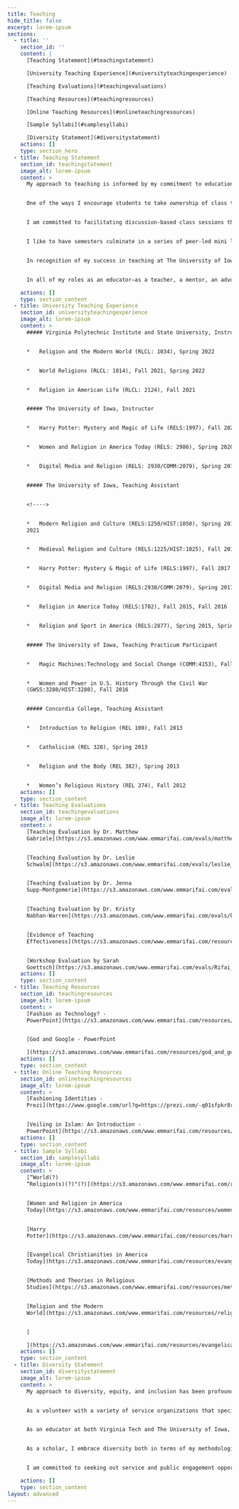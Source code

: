 ```yaml
---
title: Teaching
hide_title: false
excerpt: lorem-ipsum
sections:
  - title: ''
    section_id: ''
    content: |
      [Teaching Statement](#teachingstatement)

      [University Teaching Experience](#universityteachingexperience)

      [Teaching Evaluations](#teachingevaluations)

      [Teaching Resources](#teachingresources)

      [Online Teaching Resources](#onlineteachingresources)

      [Sample Syllabi](#samplesyllabi)

      [Diversity Statement](#diversitystatement)
    actions: []
    type: section_hero
  - title: Teaching Statement
    section_id: teachingstatement
    image_alt: lorem-ipsum
    content: >
      My approach to teaching is informed by my commitment to education as a collaborative enterprise best pursued through pedagogies that involve every student in the learning process. As an educator, I am invested in developing dynamic classrooms utilizing creative strategies and activities that inspire student engagement with me, assigned materials, and each other. As a result, I view each class as an opportunity to generate a learning community where students, working together, are inspired to take ownership of assigned materials and class topics through thoughtful discussion and analysis. 


      One of the ways I encourage students to take ownership of class topics is by empowering them with both theory and methodology at the beginning of each semester. For example, when I teach my course “Women and Religion in America Today,” students spend the first few class sessions reading and analyzing key concepts in theories of lived religion and ethnographic methodology. They then mobilize what they have learned as they explore course content throughout the rest of the semester by addressing various ways assigned primary and secondary source materials utilize these theoretical and methodological approaches. When writing their summary-analysis papers, which are designed to prepare them for our seminar-style class sessions, students address what they see as the strengths and limitations of the assigned author’s theoretical and methodological approaches supporting their claims with textual references. This encourages students to actively and critically engage with assigned materials beyond simply learning content.  


      I am committed to facilitating discussion-based class sessions that are flexibly structured so that students can focus on topics from the assigned readings that they find relevant, challenging, or confusing. After working with students to form a solid foundation as a large group, I usually then facilitate paired or small group work to explore what they are learning in new and synergetic ways. Memorably, during one “Modern Religion and Culture” class session, we used sidewalk chalk outside on a beautifully sunny day to sketch timelines in preparation for an upcoming exam. By the end of our session, students were collaborating to construct visual representations of class materials in colorful, creative ways—including timelines in the shapes of maps, umbrellas and balloons—that we then ended up photographing for reference later as they prepared for their final exam.  


      I like to have semesters culminate in a series of peer-led mini lessons that students are responsible for crafting and executing with their classmates.  Each lesson incorporates primary and secondary source materials, a lecture or activity, and a facilitated group discussion. In one iteration of my “Women and Religion in America Today” course, there was a lesson on yoga and cultural appropriation in the United States that was particularly compelling in that it asked fellow students to think about their own compliance with culturally appropriative practices embedded in an activity in which nearly everyone had participated. I find that concluding the semester with these mini lessons reinforces for students not only the importance of being mindful of theory and methodology but also, more importantly, their own potential in being contributing members of their academic communities.


      In recognition of my success in teaching at The University of Iowa, I received the Rev. Louis P. Penningroth Award for excellence in teaching and mentoring from the Department of Religious Studies in 2018. My effectiveness in the classroom is also attested to by my course evaluations. At both The University of Iowa and at Virginia Tech, my courses have been consistently positively evaluated by students. One student, enrolled in my “Religion and the Modern World” course at Virginia Tech, reported: “I never saw going to this class as a task or something to dread, but rather as a 55 minute period in which I was able to discuss stimulating topics in a respectful environment. I believe that this format really incentivized me to not only learn, but listen to the other perspectives offered throughout the course.” Another student from my “Digital Media and Religion” course at The University of Iowa commented: “This has been my favorite class so far! Each class we are presented with new ideas and ways in which to view the world. I have thoroughly enjoyed listening to both the instructor and my classmates’ ideas on the topics covered in class.” 


      In all of my roles as an educator—as a teacher, a mentor, an advocate, and a facilitator—I aim to empower students with the knowledge that they are capable of not only contributing to but actually shaping the contours of their academic experiences. By the end of our time together, I hope that students leave my classes believing they are valuable and contributing members of their learning communities, both on campus and off. 

    actions: []
    type: section_content
  - title: University Teaching Experience
    section_id: universityteachingexperience
    image_alt: lorem-ipsum
    content: >
      ##### Virginia Polytechnic Institute and State University, Instructor


      *   Religion and the Modern World (RLCL: 1034), Spring 2022


      *   World Religions (RLCL: 1014), Fall 2021, Spring 2022


      *   Religion in American Life (RLCL: 2124), Fall 2021


      ##### The University of Iowa, Instructor


      *   Harry Potter: Mystery and Magic of Life (RELS:1997), Fall 2020


      *   Women and Religion in America Today (RELS: 2986), Spring 2020


      *   Digital Media and Religion (RELS: 2930/COMM:2079), Spring 2018


      ##### The University of Iowa, Teaching Assistant


      <!---->


      *   Modern Religion and Culture (RELS:1250/HIST:1050), Spring 2017, Spring
      2021


      *   Medieval Religion and Culture (RELS:1225/HIST:1025), Fall 2018


      *   Harry Potter: Mystery & Magic of Life (RELS:1997), Fall 2017


      *   Digital Media and Religion (RELS:2930/COMM:2079), Spring 2017


      *   Religion in America Today (RELS:1702), Fall 2015, Fall 2016


      *   Religion and Sport in America (RELS:2877), Spring 2015, Spring 2016


      ##### The University of Iowa, Teaching Practicum Participant


      *   Magic Machines:Technology and Social Change (COMM:4153), Fall 2015


      *   Women and Power in U.S. History Through the Civil War
      (GWSS:3280/HIST:3280), Fall 2016


      ##### Concordia College, Teaching Assistant


      *   Introduction to Religion (REL 100), Fall 2013


      *   Catholicism (REL 328), Spring 2013


      *   Religion and the Body (REL 382), Spring 2013


      *   Women’s Religious History (REL 374), Fall 2012
    actions: []
    type: section_content
  - title: Teaching Evaluations
    section_id: teachingevaluations
    image_alt: lorem-ipsum
    content: >
      [Teaching Evaluation by Dr. Matthew
      Gabriele](https://s3.amazonaws.com/www.emmarifai.com/evals/matthew_gabriele_eval.pdf)


      [Teaching Evaluation by Dr. Leslie
      Schwalm](https://s3.amazonaws.com/www.emmarifai.com/evals/leslie_schwalm_eval.pdf)


      [Teaching Evaluation by Dr. Jenna
      Supp-Montgomerie](https://s3.amazonaws.com/www.emmarifai.com/evals/jenna_supp_montgomerie_eval.pdf)


      [Teaching Evaluation by Dr. Kristy
      Nabhan-Warren](https://s3.amazonaws.com/www.emmarifai.com/evals/kristy_nabhan_warren_eval.pdf)


      [Evidence of Teaching
      Effectiveness](https://s3.amazonaws.com/www.emmarifai.com/resources/evidence_of_teaching_effectiveness.pdf)


      [Workshop Evaluation by Sarah
      Goettsch](https://s3.amazonaws.com/www.emmarifai.com/evals/Rifai_Workshop+Evaluation_Sarah.pdf)
    actions: []
    type: section_content
  - title: Teaching Resources
    section_id: teachingresources
    image_alt: lorem-ipsum
    content: >
      [Fashion as Technology? -
      PowerPoint](https://s3.amazonaws.com/www.emmarifai.com/resources/islamic_fashion.pdf)


      [God and Google - PowerPoint

      ](https://s3.amazonaws.com/www.emmarifai.com/resources/god_and_google.pdf)
    actions: []
    type: section_content
  - title: Online Teaching Resources
    section_id: onlineteachingresources
    image_alt: lorem-ipsum
    content: >
      [Fashioning Identities -
      Prezi](https://www.google.com/url?q=https://prezi.com/-q01sfpkr8ro/?token%3Db8fce429c69b85ded7043eb6148c26d76d7b772c6bf70efc5dbdc6cf90934660\&sa=D\&source=hangouts\&ust=1612803704371000\&usg=AFQjCNGf1WMvf5OThSietnjDDVSr01TOFg)


      [Veiling in Islam: An Introduction -
      PowerPoint](https://s3.amazonaws.com/www.emmarifai.com/resources/veiling_in_islam.pdf)
    actions: []
    type: section_content
  - title: Sample Syllabi
    section_id: samplesyllabi
    image_alt: lorem-ipsum
    content: >
      [“World(?)
      “Religion(s)(?)"(?)](https://s3.amazonaws.com/www.emmarifai.com/resources/Rifai_Syllabus_World+Religions.pdf)


      [Women and Religion in America
      Today](https://s3.amazonaws.com/www.emmarifai.com/resources/women_and_religion_in_america_today.pdf)


      [Harry
      Potter](https://s3.amazonaws.com/www.emmarifai.com/resources/harry_potter.pdf)


      [Evangelical Christianities in America
      Today](https://s3.amazonaws.com/www.emmarifai.com/resources/evangelical_christianities_in_america_today.pdf)


      [Methods and Theories in Religious
      Studies](https://s3.amazonaws.com/www.emmarifai.com/resources/methods_and_theories.pdf)


      [Religion and the Modern
      World](https://s3.amazonaws.com/www.emmarifai.com/resources/religion_and_the_modern_world.pdf)


      [

      ](https://s3.amazonaws.com/www.emmarifai.com/resources/evangelical_christianities_in_america_today.pdf)
    actions: []
    type: section_content
  - title: Diversity Statement
    section_id: diversitystatement
    image_alt: lorem-ipsum
    content: >
      My approach to diversity, equity, and inclusion has been profoundly shaped by my experiences tutoring ELL learners over the last dozen years or so. The challenges that immigrants and refugees face very rarely stem from a single aspect of their identities; rather, they—like all of us—interact with the world through intersecting identities related to categories like race, gender, sexuality, income, immigration status, and religion. As a result, I am committed, as an educator and researcher, to engaging with my students, colleagues, and fellow community members by acknowledging and celebrating our intersecting identity categories.


      As a volunteer with a variety of service organizations that specialize in ELL programing for immigrant and refugee populations (including the Somali Services Coalition, Giving+Learning, and the YWCA), I have learned that the most effective teaching occurs when we, as educators, attend to the unique needs of our students. For example, standard ELL programming may not always address the particular experiences of adult learners. Because ELL students are often navigating complex legal systems as they work through the immigration process, for instance, they may be better served with classes that unpack some of the complex legalese they are expected to negotiate for themselves and their families. As the spouse of a now naturalized citizen—my partner is a Palestinian who grew up in Lebanon—I have learned firsthand the stress and uncertainty that accompanies the naturalization process, particularly in a political climate that is often hostile towards immigrants broadly and Arabs more specifically.


      As an educator at both Virginia Tech and The University of Iowa, many, but not all, of my students have been racially privileged and a considerable number of them have hailed from rural communities, often with little experience interacting with diverse populations. I myself am from a very small town in Minnesota and grew up in a decidedly racially and ethnically homogenous environment. In light of this, I have worked to centralize diverse materials, methodologies, and theoretical approaches in my classes to equip my students with the tools necessary to engage and thrive in more diverse environments. For example, while it would, perhaps, be easier to teach a more standard version of a world religions course centralizing texts, institutional histories, and male experiences, my world religions syllabus centralizes questions of gender and what we learn about various religious traditions when we look to the margins rather than to the center. 


      As a scholar, I embrace diversity both in terms of my methodological and theoretical orientations as well as in my choice of subject matter. In addition to my work on North American religions, including mainstream denominations, new religious movements, and indigenous spiritualities, I have extensive graduate training in gender, women’s, and sexuality studies as well as considerable fluency with Islam and the history and politics of the Middle East. I approach these diverse topics by applying innovative theoretical perspectives like new materialisms and affect theory, which lend themselves to novel interpretations of the relationship between individuals and their various communities and environments.


      I am committed to seeking out service and public engagement opportunities that specifically address intersectional concerns both on campus and in my community, from activism in the forms of marches, sit-ins, and rallies to more educational opportunities like leading and participating in workshops and discussions. During my time at The University of Iowa, I served on the UI Council on the Status of Women and participated in the Iowa N.E.W. Leadership Institute. While at Virginia Tech, I served on the grant writing committee for New River Abortion Access Fund, a regional non-profit working to provide financial and practical support to pregnant individuals who cannot afford the cost of an abortion. Finally, I have regularly offered workshops through a variety of local community organizations in both Iowa and Virginia on a number of topics, including religious nationalism; Islam; gender and sexuality in religious contexts; and diversity, equity, and inclusion in the workplace.  In the future, I intend to continue implementing my intersectional feminist values through my research, teaching, and service both on and off campus.

    actions: []
    type: section_content
layout: advanced
---
```

